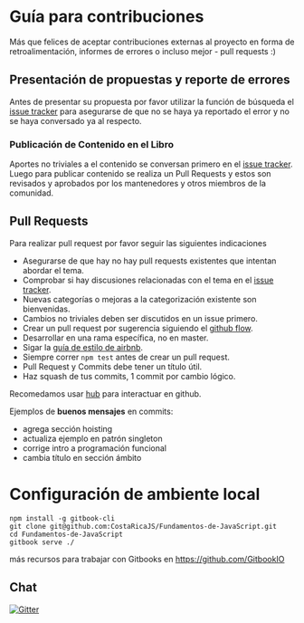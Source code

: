 # Guía para contribuciones

Más que felices de aceptar contribuciones externas al proyecto en forma de retroalimentación, informes de errores o incluso mejor - pull requests :)

## Presentación de propuestas y reporte de errores

Antes de presentar su propuesta por favor utilizar la función de búsqueda el [issue tracker](https://github.com/CostaRicaJS/Fundamentos-de-JavaScript/issues) para asegurarse de que no se haya ya reportado el error y no se haya conversado ya al respecto.

### Publicación de Contenido en el Libro

Aportes no triviales a el contenido se conversan primero en el [issue tracker](https://github.com/CostaRicaJS/Fundamentos-de-JavaScript/issues). Luego para publicar contenido se realiza un Pull Requests y estos son revisados y aprobados por los mantenedores y otros miembros de la comunidad.

## Pull Requests

Para realizar pull request por favor seguir las siguientes indicaciones

* Asegurarse de que hay no hay pull requests existentes que intentan abordar el tema.
* Comprobar si hay discusiones relacionadas con el tema en el [issue tracker](https://github.com/CostaRicaJS/Fundamentos-de-JavaScript/issues).
* Nuevas categorías o mejoras a la categorización existente son bienvenidas.
* Cambios no triviales deben ser discutidos en un issue primero.  
* Crear un pull request por sugerencia siguiendo el [github flow](https://guides.github.com/introduction/flow/).
* Desarrollar en una rama específica, no en master.
* Sigar la [guía de estilo de airbnb](https://github.com/airbnb/javascript).
* Siempre correr `npm test` antes de crear un pull request.  
* Pull Request y Commits debe tener un título útil.
* Haz squash de tus commits, 1 commit por cambio lógico.

Recomedamos usar [hub](http://hub.github.com) para interactuar en github.

Ejemplos de __buenos mensajes__ en commits:
- agrega sección hoisting
- actualiza ejemplo en patrón singleton
- corrige intro a programación funcional
- cambia título en sección ámbito

# Configuración de ambiente local
```
npm install -g gitbook-cli
git clone git@github.com:CostaRicaJS/Fundamentos-de-JavaScript.git
cd Fundamentos-de-JavaScript
gitbook serve ./
```
más recursos para trabajar con Gitbooks en https://github.com/GitbookIO



## Chat
[![Gitter](https://badges.gitter.im/Join%20Chat.svg)](https://gitter.im/CostaRicaJS/Fundamentos-de-JavaScript?utm_source=badge&utm_medium=badge&utm_campaign=pr-badge)
